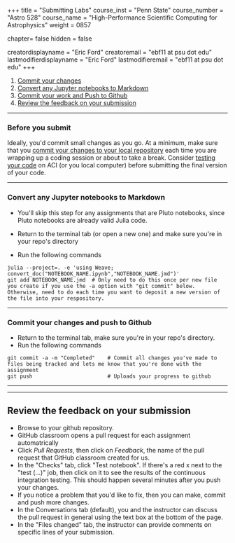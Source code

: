+++
title = "Submitting Labs"
course_inst = "Penn State"
course_number = "Astro 528"
course_name = "High-Performance Scientific Computing for Astrophysics"
weight = 0857

chapter= false
hidden = false

creatordisplayname = "Eric Ford"
creatoremail = "ebf11 at psu dot edu"
lastmodifierdisplayname = "Eric Ford"
lastmodifieremail = "ebf11 at psu dot edu"
+++

1.  [Commit your changes](#commit-changes)
2.  [Convert any Jupyter notebooks to Markdown](#convert-to-markdown)
3.  [Commit your work and Push to Github](#commit-push)
4.  [Review the feedback on your submission](#discuss-pr)

---

<a id="commit-changes"></a>
### Before you submit
Ideally, you'd commit small changes as you go.  At a minimum, make sure that you [commit your changes to your local repository](../commit) each time you are wrapping up a coding session or about to take a break.
Consider [testing your code](testing) on ACI (or you local computer) before submitting the final version of your code.

---
<a id="convert-to-markdown"></a>
### Convert any Jupyter notebooks to Markdown

- You'll skip this step for any assignments that are Pluto notebooks, since Pluto notebooks are already valid Julia code.
- Return to the terminal tab (or open a new one) and make sure you're in your repo's directory

- Run the following commands
```shell
julia --project=. -e 'using Weave; convert_doc("NOTEBOOK_NAME.ipynb","NOTEBOOK_NAME.jmd")'
git add NOTEBOOK_NAME.jmd  # Only need to do this once per new file you create if you use the -a option with "git commit" below.  Otherwise, need to do each time you want to deposit a new version of the file into your respository.
```

---
<a id="commit-push"></a>
### Commit your changes and push to Github
- Return to the terminal tab, make sure you're in your repo's directory.
- Run the following commands

```shell
git commit -a -m "Completed"    # Commit all changes you've made to files being tracked and lets me know that you're done with the assignment
git push                        # Uploads your progress to github
```

<!--
- If this repository is configured to apply tests via continuous integration, then navigate to your repository, click ACtions, then look for "Workflows" and choose "Test notebooks".  There will be some tests of early versions that have red x's next to them.  Hopefully, your latest submission (typically at the top of the list) will have a green checkbox next to it.  If not, then you can click on that commit string, then click "test (...)" and see the results of the continuous integration tests.
-->

---
<!---

<a id="submit-pr"></a>
### Submit your work via Github pull request

- Make sure you've committed all your changes
- Check that your code passes all the tests (or as many as practical in time avaliable)
- Navigate to your github repository for the assignment
- Click _New Pull Request_ button (second button from left, below the orange bar)
- Set the left button to "base:original".  Leave the right button "compare:master".
- Review the updates to the page and make sure this is the version you intend to submit.
- Enter a name for the pull request in the text box to the right of your avitar/icon.
- Optionally, write a longer messages in the larger box below
- Click _Create Pull Request_

-->

---
<a id="discuss-pr"></a>
## Review the feedback on your submission
- Browse to your github repository.
- GitHub classroom opens a pull request for each assignment automatrically
- Click _Pull Requests_, then click on _Feedback_, the name of the pull request that GitHub classroom created for us.
- In the "Checks" tab, click "Test notebook".  If there's a red x next to the "test (...)" job, then click on it to see the results of the continuous integration testing.  This should happen several minutes after you push your changes.
- If you notice a problem that you'd like to fix, then you can make, commit and push more changes.
- In the Conversations tab (default), you and the instructor can discuss the pull request in general using the text box at the bottom of the page.
- In the "Files changed" tab, the instructor can provide comments on specific lines of your submission.  
